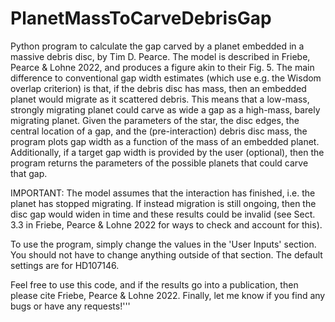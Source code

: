 # PlanetMassToCarveDebrisGap

Python program to calculate the gap carved by a planet embedded in a
massive debris disc, by Tim D. Pearce. The model is described in 
Friebe, Pearce & Lohne 2022, and produces a figure akin to their Fig. 5.
The main difference to conventional gap width estimates (which use e.g. 
the Wisdom overlap criterion) is that, if the debris disc has mass, then
an embedded planet would migrate as it scattered debris. This means that 
a low-mass, strongly migrating planet could carve as wide a gap as a 
high-mass, barely migrating planet. Given the parameters of the star, the
disc edges, the central location of a gap, and the (pre-interaction) 
debris disc mass, the program plots gap width as a function of the mass 
of an embedded planet. Additionally, if a target gap width is provided by
the user (optional), then the program returns the parameters of the 
possible planets that could carve that gap. 

IMPORTANT: The model assumes that the interaction has finished, i.e. the 
planet has stopped migrating. If instead migration is still ongoing, then
the disc gap would widen in time and these results could be invalid (see 
Sect. 3.3 in Friebe, Pearce & Lohne 2022 for ways to check and account 
for this).

To use the program, simply change the values in the 'User Inputs' section. 
You should not have to change anything outside of that section. The default
settings are for HD107146.

Feel free to use this code, and if the results go into a publication,
then please cite Friebe, Pearce & Lohne 2022. Finally, let me know if you
find any bugs or have any requests!'''
